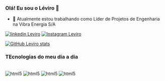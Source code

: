 ### Olá! Eu sou o Léviro 👋
- 🔭 Atualmente estou trabalhando como Líder de Projetos de Engenharia na Vibra Energia S/A

<!--
**LeviroP/LeviroP** is a ✨ _special_ ✨ repository because its `README.md` (this file) appears on your GitHub profile.

Here are some ideas to get you started:

- 🔭 I’m currently working on ...
- 🌱 I’m currently learning ...
- 👯 I’m looking to collaborate on ...
- 🤔 I’m looking for help with ...
- 💬 Ask me about ...
- 📫 How to reach me: ...
- 😄 Pronouns: ...
- ⚡ Fun fact: ...
-->

[![linkedin Leviro](https://img.shields.io/badge/LinkedIn-0077B5?style=for-the-badge&logo=linkedin&logoColor=white)](https://br.linkedin.com/in/l%C3%A9viro)
[![Instagram Leviro](https://img.shields.io/badge/Instagram-E4405F?style=for-the-badge&logo=instagram&logoColor=white)](https://www.instagram.com/leviroperes/)

[![GitHub Leviro stats](https://github-readme-stats.vercel.app/api?username=LeviroP&show_icons=true)](https://github.com/anuraghazra/github-readme-stats)

### TEcnologias do meu dia a dia

<div style='display:inline_block'><br/>
  <img align='center' alt='html5' src='https://img.shields.io/badge/C%2B%2B-00599C?style=for-the-badge&logo=c%2B%2B&logoColor=white'/>
  <img align='center' alt='html5' src='https://img.shields.io/badge/Python-3776AB?style=for-the-badge&logo=python&logoColor=white'/>
  <img align='center' alt='html5' src='https://img.shields.io/badge/JavaScript-F7DF1E?style=for-the-badge&logo=javascript&logoColor=black'/>
  <img align='center' alt='html5' src='https://img.shields.io/badge/Node.js-43853D?style=for-the-badge&logo=node.js&logoColor=white'/>
</div>
